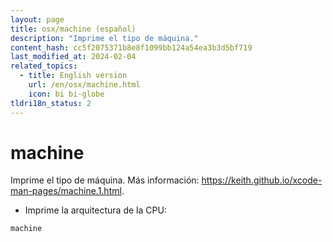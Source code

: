 ```yaml
---
layout: page
title: osx/machine (español)
description: "Imprime el tipo de máquina."
content_hash: cc5f2075371b8e8f1099bb124a54ea3b3d5bf719
last_modified_at: 2024-02-04
related_topics:
  - title: English version
    url: /en/osx/machine.html
    icon: bi bi-globe
tldri18n_status: 2
---
```

# machine

Imprime el tipo de máquina.
Más información: <https://keith.github.io/xcode-man-pages/machine.1.html>.

- Imprime la arquitectura de la CPU:

`machine`

